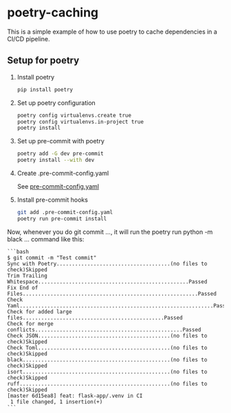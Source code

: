 # poetry-caching

This is a simple example of how to use poetry to cache dependencies in a CI/CD pipeline.

## Setup for poetry

1. Install poetry
    ```bash
    pip install poetry
    ```

2. Set up poetry configuration
    ```bash
    poetry config virtualenvs.create true
    poetry config virtualenvs.in-project true
    poetry install
    ```

3. Set up pre-commit with poetry
    ```bash
    poetry add -G dev pre-commit
    poetry install --with dev
    ```

4. Create .pre-commit-config.yaml

    See [pre-commit-config.yaml](.pre-commit-config.yaml)

5. Install pre-commit hooks
    ```bash
    git add .pre-commit-config.yaml
    poetry run pre-commit install
    ```

Now, whenever you do git commit ..., it will run the poetry run python -m black ... command like this:

    ```bash
    $ git commit -m "Test commit"
    Sync with Poetry.....................................(no files to check)Skipped
    Trim Trailing Whitespace.................................................Passed
    Fix End of Files.........................................................Passed
    Check Yaml...............................................................Passed
    Check for added large files..............................................Passed
    Check for merge conflicts................................................Passed
    Check JSON...........................................(no files to check)Skipped
    Check Toml...........................................(no files to check)Skipped
    black................................................(no files to check)Skipped
    isort................................................(no files to check)Skipped
    ruff.................................................(no files to check)Skipped
    [master 6d15ea8] feat: flask-app/.venv in CI
     1 file changed, 1 insertion(+)
    ```
